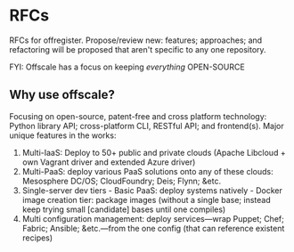 RFCs
====

RFCs for offregister. Propose/review new: features; approaches; and refactoring will be proposed that aren't specific to any one repository.

FYI: Offscale has a focus on keeping *everything* OPEN-SOURCE


## Why use offscale?
Focusing on open-source, patent-free and cross platform technology: Python library API; cross-platform CLI, RESTful API; and frontend(s). Major unique features in the works:

  1. Multi-IaaS: Deploy to 50+ public and private clouds (Apache Libcloud + own Vagrant driver and extended Azure driver)
  2. Multi-PaaS: deploy various PaaS solutions onto any of these clouds: Mesosphere DC/OS; CloudFoundry; Deis; Flynn; &etc.
  3. Single-server dev tiers
    - Basic PaaS: deploy systems natively
    - Docker image creation tier: package images (without a single base; instead keep trying small [candidate] bases until one compiles)
  4. Multi configuration management: deploy services—wrap Puppet; Chef; Fabric; Ansible; &etc.—from the one config (that can reference existent recipes)
